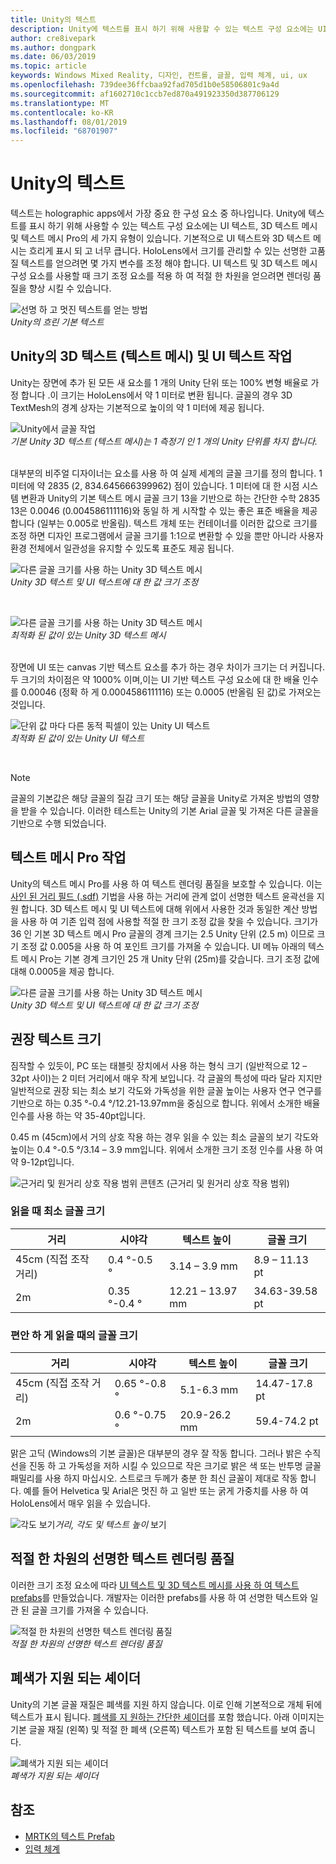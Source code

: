 ```yaml
---
title: Unity의 텍스트
description: Unity에 텍스트를 표시 하기 위해 사용할 수 있는 텍스트 구성 요소에는 UI 텍스트와 3D 텍스트 메시의 두 가지 유형이 있습니다.
author: cre8ivepark
ms.author: dongpark
ms.date: 06/03/2019
ms.topic: article
keywords: Windows Mixed Reality, 디자인, 컨트롤, 글꼴, 입력 체계, ui, ux
ms.openlocfilehash: 739dee36ffcbaa92fad705d1b0e58506801c9a4d
ms.sourcegitcommit: af1602710c1ccb7ed870a491923350d387706129
ms.translationtype: MT
ms.contentlocale: ko-KR
ms.lasthandoff: 08/01/2019
ms.locfileid: "68701907"
---
```

# <a name="text-in-unity"></a>Unity의 텍스트

텍스트는 holographic apps에서 가장 중요 한 구성 요소 중 하나입니다. Unity에 텍스트를 표시 하기 위해 사용할 수 있는 텍스트 구성 요소에는 UI 텍스트, 3D 텍스트 메시 및 텍스트 메시 Pro의 세 가지 유형이 있습니다. 기본적으로 UI 텍스트와 3D 텍스트 메시는 흐리게 표시 되 고 너무 큽니다. HoloLens에서 크기를 관리할 수 있는 선명한 고품질 텍스트를 얻으려면 몇 가지 변수를 조정 해야 합니다. UI 텍스트 및 3D 텍스트 메시 구성 요소를 사용할 때 크기 조정 요소를 적용 하 여 적절 한 차원을 얻으려면 렌더링 품질을 향상 시킬 수 있습니다.

![선명 하 고 멋진 텍스트를 얻는 방법](images/hug-text-02-640px.png)<br>
*Unity의 흐린 기본 텍스트*

## <a name="working-with-unitys-3d-text-text-mesh-and-ui-text"></a>Unity의 3D 텍스트 (텍스트 메시) 및 UI 텍스트 작업

Unity는 장면에 추가 된 모든 새 요소를 1 개의 Unity 단위 또는 100% 변형 배율로 가정 합니다 .이 크기는 HoloLens에서 약 1 미터로 변환 됩니다. 글꼴의 경우 3D TextMesh의 경계 상자는 기본적으로 높이의 약 1 미터에 제공 됩니다.

![Unity에서 글꼴 작업](images/640px-hug-text-03.png)<br>
*기본 Unity 3D 텍스트 (텍스트 메시)는 1 측정기 인 1 개의 Unity 단위를 차지 합니다.*

<br>
대부분의 비주얼 디자이너는 요소를 사용 하 여 실제 세계의 글꼴 크기를 정의 합니다. 1 미터에 약 2835 (2, 834.645666399962) 점이 있습니다. 1 미터에 대 한 시점 시스템 변환과 Unity의 기본 텍스트 메시 글꼴 크기 13을 기반으로 하는 간단한 수학 2835 13은 0.0046 (0.004586111116)와 동일 하 게 시작할 수 있는 좋은 표준 배율을 제공 합니다 (일부는 0.005로 반올림). 텍스트 개체 또는 컨테이너를 이러한 값으로 크기를 조정 하면 디자인 프로그램에서 글꼴 크기를 1:1으로 변환할 수 있을 뿐만 아니라 사용자 환경 전체에서 일관성을 유지할 수 있도록 표준도 제공 됩니다.

![다른 글꼴 크기를 사용 하는 Unity 3D 텍스트 메시](images/Text_In_Unity_Measurements1.png)<br>
*Unity 3D 텍스트 및 UI 텍스트에 대 한 값 크기 조정*

<br>

![다른 글꼴 크기를 사용 하는 Unity 3D 텍스트 메시](images/hug-text-05-1000px.png)<br>
*최적화 된 값이 있는 Unity 3D 텍스트 메시*

<br>
장면에 UI 또는 canvas 기반 텍스트 요소를 추가 하는 경우 차이가 크기는 더 커집니다. 두 크기의 차이점은 약 1000% 이며,이는 UI 기반 텍스트 구성 요소에 대 한 배율 인수를 0.00046 (정확 하 게 0.0004586111116) 또는 0.0005 (반올림 된 값)로 가져오는 것입니다.

![단위 값 마다 다른 동적 픽셀이 있는 Unity UI 텍스트](images/hug-text-04-1000px.png)<br>
*최적화 된 값이 있는 Unity UI 텍스트*

<br>

>[!NOTE]
>글꼴의 기본값은 해당 글꼴의 질감 크기 또는 해당 글꼴을 Unity로 가져온 방법의 영향을 받을 수 있습니다. 이러한 테스트는 Unity의 기본 Arial 글꼴 및 가져온 다른 글꼴을 기반으로 수행 되었습니다.

## <a name="working-with-text-mesh-pro"></a>텍스트 메시 Pro 작업

Unity의 텍스트 메시 Pro를 사용 하 여 텍스트 렌더링 품질을 보호할 수 있습니다. 이는 [사인 된 거리 필드 (.sdf)](https://steamcdn-a.akamaihd.net/apps/valve/2007/SIGGRAPH2007_AlphaTestedMagnification.pdf) 기법을 사용 하는 거리에 관계 없이 선명한 텍스트 윤곽선을 지원 합니다. 3D 텍스트 메시 및 UI 텍스트에 대해 위에서 사용한 것과 동일한 계산 방법을 사용 하 여 기존 입력 점에 사용할 적절 한 크기 조정 값을 찾을 수 있습니다. 크기가 36 인 기본 3D 텍스트 메시 Pro 글꼴의 경계 크기는 2.5 Unity 단위 (2.5 m) 이므로 크기 조정 값 0.005을 사용 하 여 포인트 크기를 가져올 수 있습니다. UI 메뉴 아래의 텍스트 메시 Pro는 기본 경계 크기인 25 개 Unity 단위 (25m)를 갖습니다. 크기 조정 값에 대해 0.0005을 제공 합니다.

![다른 글꼴 크기를 사용 하는 Unity 3D 텍스트 메시](images/Text_In_Unity_Measurements2.png)<br>
*Unity 3D 텍스트 및 UI 텍스트에 대 한 값 크기 조정*

## <a name="recommended-text-size"></a>권장 텍스트 크기
짐작할 수 있듯이, PC 또는 태블릿 장치에서 사용 하는 형식 크기 (일반적으로 12 – 32pt 사이)는 2 미터 거리에서 매우 작게 보입니다. 각 글꼴의 특성에 따라 달라 지지만 일반적으로 권장 되는 최소 보기 각도와 가독성을 위한 글꼴 높이는 사용자 연구 연구를 기반으로 하는 0.35 °-0.4 °/12.21-13.97mm을 중심으로 합니다. 위에서 소개한 배율 인수를 사용 하는 약 35-40pt입니다. 

0\.45 m (45cm)에서 거의 상호 작용 하는 경우 읽을 수 있는 최소 글꼴의 보기 각도와 높이는 0.4 °-0.5 °/3.14 – 3.9 mm입니다. 위에서 소개한 크기 조정 인수를 사용 하 여 약 9-12pt입니다.

![*근거리 및 원거리 상호 작용 범위 콘텐츠 (근거리 및 원거리* 상호 작용 범위)](images/typography-distance-1000px.jpg)


### <a name="the-minimum-legible-font-size"></a>읽을 때 최소 글꼴 크기
| 거리 | 시야각 | 텍스트 높이 | 글꼴 크기 |
|---------|---------|---------|---------|
| 45cm (직접 조작 거리) | 0.4 °-0.5 ° | 3.14 – 3.9 mm | 8.9 – 11.13 pt |
| 2m | 0.35 °-0.4 ° | 12.21 – 13.97 mm | 34.63-39.58 pt |


### <a name="the-comfortably-legible-font-size"></a>편안 하 게 읽을 때의 글꼴 크기
| 거리 | 시야각 | 텍스트 높이 | 글꼴 크기 |
|---------|---------|---------|---------|
| 45cm (직접 조작 거리) | 0.65 °-0.8 ° | 5.1-6.3 mm | 14.47-17.8 pt |
| 2m | 0.6 °-0.75 ° | 20.9-26.2 mm | 59.4-74.2 pt |

맑은 고딕 (Windows의 기본 글꼴)은 대부분의 경우 잘 작동 합니다. 그러나 밝은 수직선을 진동 하 고 가독성을 저하 시킬 수 있으므로 작은 크기로 밝은 색 또는 반투명 글꼴 패밀리를 사용 하지 마십시오. 스트로크 두께가 충분 한 최신 글꼴이 제대로 작동 합니다. 예를 들어 Helvetica 및 Arial은 멋진 하 고 일반 또는 굵게 가중치를 사용 하 여 HoloLens에서 매우 읽을 수 있습니다.


![각도](images/Text_In_Unity_ViewingAngle.jpg)
보기*거리, 각도 및 텍스트 높이* 보기

## <a name="sharp-text-rendering-quality-with-proper-dimension"></a>적절 한 차원의 선명한 텍스트 렌더링 품질

이러한 크기 조정 요소에 따라 [UI 텍스트 및 3D 텍스트 메시를 사용 하 여 텍스트 prefabs](https://github.com/microsoft/MixedRealityToolkit-Unity/tree/mrtk_development/Assets/MixedRealityToolkit.SDK/StandardAssets/Prefabs/Text)를 만들었습니다. 개발자는 이러한 prefabs를 사용 하 여 선명한 텍스트와 일관 된 글꼴 크기를 가져올 수 있습니다.

![적절 한 차원의 선명한 텍스트 렌더링 품질](images/hug-text-06-1000px.png)<br>
*적절 한 차원의 선명한 텍스트 렌더링 품질*

## <a name="shader-with-occlusion-support"></a>폐색가 지원 되는 셰이더

Unity의 기본 글꼴 재질은 폐색를 지원 하지 않습니다. 이로 인해 기본적으로 개체 뒤에 텍스트가 표시 됩니다. [폐색를 지 원하는 간단한 셰이더](https://github.com/microsoft/MixedRealityToolkit-Unity/blob/mrtk_release/Assets/MixedRealityToolkit/StandardAssets/Shaders/Text3DShader.shader)를 포함 했습니다. 아래 이미지는 기본 글꼴 재질 (왼쪽) 및 적절 한 폐색 (오른쪽) 텍스트가 포함 된 텍스트를 보여 줍니다.

![폐색가 지원 되는 셰이더](images/hug-text-07-1000px.png)<br>
*폐색가 지원 되는 셰이더*


## <a name="see-also"></a>참조
* [MRTK의 텍스트 Prefab](https://github.com/microsoft/MixedRealityToolkit-Unity/tree/mrtk_development/Assets/MixedRealityToolkit.SDK/StandardAssets/Prefabs/Text)
* [입력 체계](typography.md)

 
